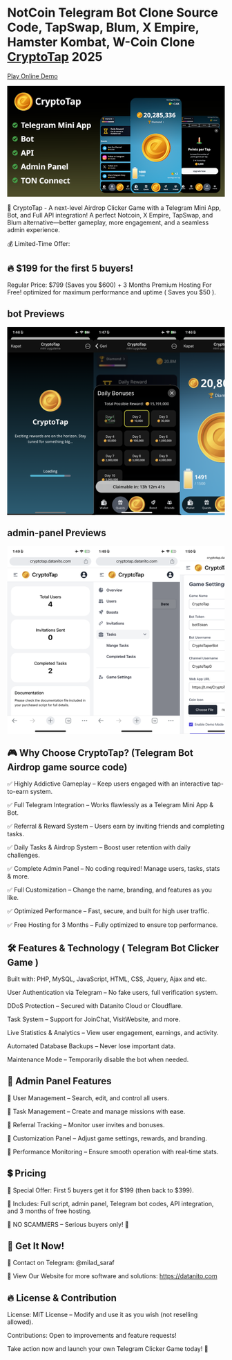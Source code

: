 # NotCoin Telegram Bot Clone Source Code, TapSwap, Blum, X Empire, Hamster Kombat, W-Coin Clone [CryptoTap](https://t.me/CryptoTaperBot) 2025

[Play Online Demo](https://cryptotap.datanito.com/)

  <img src="./src/cryptotap-banner.png" alt="NotCoin Telegram Bot Clone Source Code Banner" width="600" height="auto">

🚀 CryptoTap - A next-level Airdrop Clicker Game with a Telegram Mini App, Bot, and Full API integration! A perfect Notcoin, X Empire, TapSwap, and Blum alternative—better gameplay, more engagement, and a seamless admin experience.

💰 Limited-Time Offer:

## 🔥 $199 for the first 5 buyers!

Regular Price: $799 (Saves you $600) + 3 Months Premium Hosting For Free! optimized for maximum performance and uptime ( Saves you $50 ).

## bot Previews
<div style="display: flex; overflow-x: auto;">
    <img src="./src/loading.PNG" alt="Slide 1" width="200" height="auto">
    <img src="./src/login-reward.PNG" alt="Slide 2" width="200" height="auto">
    <img src="./src/main.PNG" alt="Slide 3" width="200" height="auto">
    <img src="./src/friend.PNG" alt="Slide 4" width="200" height="auto">
    <img src="./src/league.PNG" alt="Slide 5" width="200" height="auto">
    <img src="./src/quests.PNG" alt="Slide 6" width="200" height="auto">
    <img src="./src/boost.PNG" alt="Slide 7" width="200" height="auto">
    <img src="./src/tap-upgrade.PNG" alt="Slide 8" width="200" height="auto">
    <img src="./src/ton-wallet.PNG" alt="Slide 9" width="200" height="auto">

</div>

## admin-panel Previews
<div style="display: flex; overflow-x: auto;">
  <img src="./src/overview.PNG" alt="Slide 1" width="200" height="auto">
  <img src="./src/dashboard-options.PNG" alt="Slide 2" width="200" height="auto">
  <img src="./src/game-settings.PNG" alt="Slide 3" width="200" height="auto">
  <img src="./src/manage-users.PNG" alt="Slide 4" width="200" height="auto">
  <img src="./src/manage-boosts.PNG" alt="Slide 4" width="200" height="auto">
</div>

## 🎮 Why Choose CryptoTap? (Telegram Bot Airdrop game source code)

✅ Highly Addictive Gameplay – Keep users engaged with an interactive tap-to-earn system.

✅ Full Telegram Integration – Works flawlessly as a Telegram Mini App & Bot.

✅ Referral & Reward System – Users earn by inviting friends and completing tasks.

✅ Daily Tasks & Airdrop System – Boost user retention with daily challenges.

✅ Complete Admin Panel – No coding required! Manage users, tasks, stats & more.

✅ Full Customization – Change the name, branding, and features as you like.

✅ Optimized Performance – Fast, secure, and built for high user traffic.

✅ Free Hosting for 3 Months – Fully optimized to ensure top performance.

## 🛠 Features & Technology ( Telegram Bot Clicker Game )

Built with: PHP, MySQL, JavaScript, HTML, CSS, Jquery, Ajax and etc.

User Authentication via Telegram – No fake users, full verification system.

DDoS Protection – Secured with Datanito Cloud or Cloudflare.

Task System – Support for JoinChat, VisitWebsite, and more.

Live Statistics & Analytics – View user engagement, earnings, and activity.

Automated Database Backups – Never lose important data.

Maintenance Mode – Temporarily disable the bot when needed.

## 📌 Admin Panel Features

🔹 User Management – Search, edit, and control all users.

🔹 Task Management – Create and manage missions with ease.

🔹 Referral Tracking – Monitor user invites and bonuses.

🔹 Customization Panel – Adjust game settings, rewards, and branding.

🔹 Performance Monitoring – Ensure smooth operation with real-time stats.

## 💲 Pricing

🎯 Special Offer: First 5 buyers get it for $199 (then back to $399).

💎 Includes: Full script, admin panel, Telegram bot codes, API integration, and 3 months of free hosting.

📛 NO SCAMMERS – Serious buyers only! 📛

## 🚀 Get It Now!

📩 Contact on Telegram: @milad_saraf

📢 View Our Website for more software and solutions: https://datanito.com

## 🔥 License & Contribution

License: MIT License – Modify and use it as you wish (not reselling allowed).

Contributions: Open to improvements and feature requests!

Take action now and launch your own Telegram Clicker Game today! 🚀
